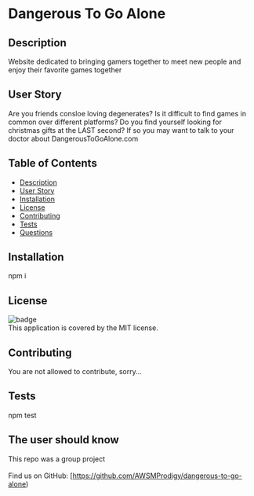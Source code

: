 # Dangerous To Go Alone

## Description
Website dedicated to bringing gamers together to meet new people and enjoy their favorite games together

## User Story
Are you friends consloe loving degenerates? Is it difficult to find games in common over different platforms? 
Do you find yourself looking for christmas gifts at the LAST second? If so you may want to talk to your doctor
about DangerousToGoAlone.com


## Table of Contents
- [Description](#description)
- [User Story](#userStory)
- [Installation](#installation)
- [License](#license)
- [Contributing](#contributing)
- [Tests](#tests)
- [Questions](#questions)

## Installation
 npm i
## License
![badge](https://img.shields.io/badge/license-MIT-brightgreen)
<br />
This application is covered by the MIT license. 
## Contributing
 You are not allowed to contribute, sorry...
## Tests
 npm test
## The user should know
 This repo was a group project<br />
<br />
Find us on GitHub: [https://github.com/AWSMProdigy/dangerous-to-go-alone)<br />
<br />

